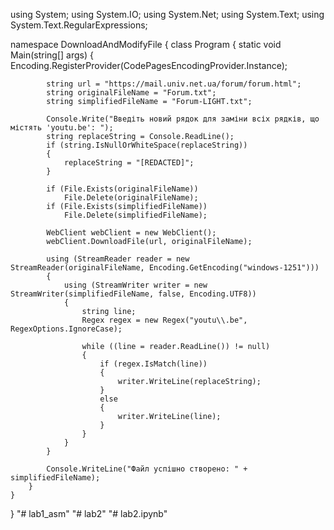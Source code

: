 using System;
using System.IO;
using System.Net;
using System.Text;
using System.Text.RegularExpressions;

namespace DownloadAndModifyFile
{
    class Program
    {
        static void Main(string[] args)
        {
            Encoding.RegisterProvider(CodePagesEncodingProvider.Instance);

            string url = "https://mail.univ.net.ua/forum/forum.html";
            string originalFileName = "Forum.txt";
            string simplifiedFileName = "Forum-LIGHT.txt";

            Console.Write("Введіть новий рядок для заміни всіх рядків, що містять 'youtu.be': ");
            string replaceString = Console.ReadLine();
            if (string.IsNullOrWhiteSpace(replaceString))
            {
                replaceString = "[REDACTED]";
            }

            if (File.Exists(originalFileName))
                File.Delete(originalFileName);
            if (File.Exists(simplifiedFileName))
                File.Delete(simplifiedFileName);

            WebClient webClient = new WebClient();
            webClient.DownloadFile(url, originalFileName);

            using (StreamReader reader = new StreamReader(originalFileName, Encoding.GetEncoding("windows-1251")))
            {
                using (StreamWriter writer = new StreamWriter(simplifiedFileName, false, Encoding.UTF8))
                {
                    string line;
                    Regex regex = new Regex("youtu\\.be", RegexOptions.IgnoreCase);

                    while ((line = reader.ReadLine()) != null)
                    {
                        if (regex.IsMatch(line))
                        {
                            writer.WriteLine(replaceString);
                        }
                        else
                        {
                            writer.WriteLine(line);
                        }
                    }
                }
            }

            Console.WriteLine("Файл успішно створено: " + simplifiedFileName);
        }
    }
}
"# lab1_asm" 
"# lab2" 
"# lab2.ipynb" 
